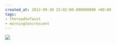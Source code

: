 ```yaml
---
created_at: 2012-09-30 23:02:00.000000000 +00:00
tags:
- theroadtofaust
- morningtoncrescent
---
```


![](/blog/media/tumblr_mb6qofgVBs1qim2zwo1_400.png)
